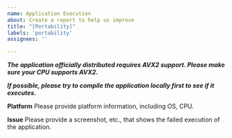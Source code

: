 ```yaml
---
name: Application Execution
about: Create a report to help us improve
title: "[Portability]"
labels: 'portability'
assignees: ''

---
```


***The application officially distributed requires AVX2 support. Please make sure your CPU supports AVX2.***

***If possible, please try to compile the application locally first to see if it executes.***

**Platform**
Please provide platform information, including OS, CPU.

**Issue**
Please provide a screenshot, etc., that shows the failed execution of the application.
